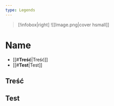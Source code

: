 ```yaml
---
type: Legends
---
```


> [!infobox|right]
> ![[Image.png|cover hsmall]]
> 


# **Name**


- [[#**Treść**|Treść]]
- [[#**Test**|Test]]

## **Treść**

## **Test**
